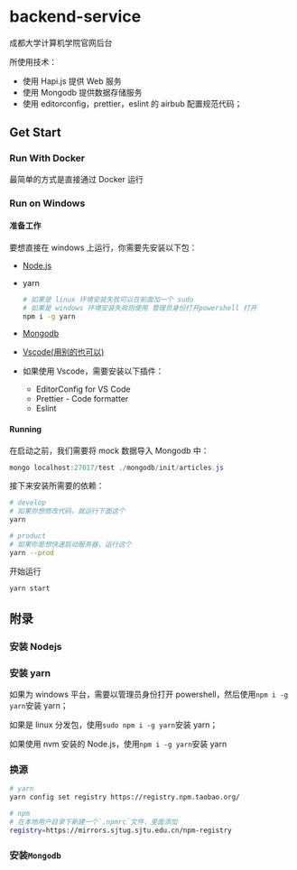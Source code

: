 # backend-service

成都大学计算机学院官网后台

所使用技术：

- 使用 Hapi.js 提供 Web 服务
- 使用 Mongodb 提供数据存储服务
- 使用 editorconfig，prettier，eslint 的 airbub 配置规范代码；

## Get Start

### Run With Docker

最简单的方式是直接通过 Docker 运行

<!-- TODO -->

### Run on Windows

#### 准备工作

要想直接在 windows 上运行，你需要先安装以下包：

- [Node.js](http://nodejs.cn/download/)
- yarn

  ```sh
  # 如果是 linux 环境安装失败可以在前面加一个 sudo
  # 如果是 windows 环境安装失败则使用 管理员身份打开powershell 打开
  npm i -g yarn
  ```

- [Mongodb](https://www.mongodb.com/try/download/community)
- [Vscode(用别的也可以)](https://code.visualstudio.com/)
- 如果使用 Vscode，需要安装以下插件：
  - EditorConfig for VS Code
  - Prettier - Code formatter
  - Eslint

#### Running

在启动之前，我们需要将 mock 数据导入 Mongodb 中：

<!-- TODO: 使用ps1脚本一键导入 -->

```powershell
mongo localhost:27017/test ./mongodb/init/articles.js
```

接下来安装所需要的依赖：

```sh
# develop
# 如果你想修改代码，就运行下面这个
yarn

# product
# 如果你是想快速启动服务器，运行这个
yarn --prod
```

开始运行

```sh
yarn start
```

## 附录

### 安装 Nodejs

### 安装 yarn

如果为 windows 平台，需要以管理员身份打开 powershell，然后使用`npm i -g yarn`安装 yarn；

如果是 linux 分发包，使用`sudo npm i -g yarn`安装 yarn；

如果使用 nvm 安装的 Node.js，使用`npm i -g yarn`安装 yarn

### 换源

```sh
# yarn
yarn config set registry https://registry.npm.taobao.org/

# npm
# 在本地用户目录下新建一个`.npmrc`文件，里面添加
registry=https://mirrors.sjtug.sjtu.edu.cn/npm-registry

```

### 安装`Mongodb`
